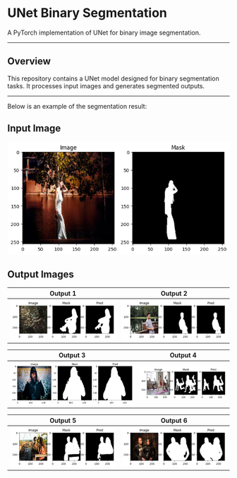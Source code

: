 # UNet Binary Segmentation

A PyTorch implementation of UNet for binary image segmentation.

---

## Overview

This repository contains a UNet model designed for binary segmentation tasks. It processes input images and generates segmented outputs.

---
Below is an example of the segmentation result:

## Input Image
![Input](outputs/input.png)

## Output Images

| Output 1 | Output 2 |
|----------|----------|
| ![Output1](outputs/results_1.png) | ![Output2](outputs/results_2.png) |

| Output 3 | Output 4 |
|----------|----------|
| ![Output3](outputs/results_3.png) | ![Output4](outputs/results_4.png) |

| Output 5 | Output 6 |
|----------|----------|
| ![Output5](outputs/results_5.png) | ![Output6](outputs/results_6.png) |